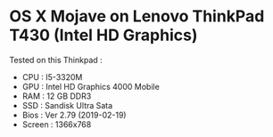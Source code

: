 # OS X Mojave on Lenovo ThinkPad T430 (Intel HD Graphics)

Tested on this Thinkpad :

* CPU : I5-3320M
* GPU : Intel HD Graphics 4000 Mobile
* RAM : 12 GB DDR3
* SSD : Sandisk Ultra Sata
* Bios : Ver 2.79 (2019-02-19)
* Screen : 1366x768



